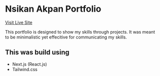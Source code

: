 # Nsikan Akpan Portfolio

[Visit Live Site](https://nsikan-portfolio.vercel.app/)

This portfolio is designed to show my skills through projects. It was meant to be minimalistic yet effecitive for communicating my skills.

## This was build using

- Next.js (React.js)
- Tailwind.css 
